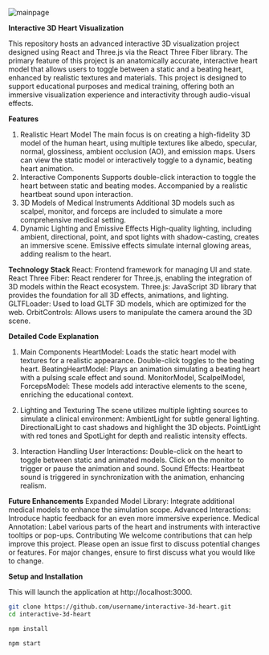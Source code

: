 ![mainpage](https://github.com/user-attachments/assets/8433c774-f177-4c1f-9c53-867d57afb811)

**Interactive 3D Heart Visualization**

This repository hosts an advanced interactive 3D visualization project designed using React and Three.js via the React Three Fiber library. The primary feature of this project is an anatomically accurate, interactive heart model that allows users to toggle between a static and a beating heart, enhanced by realistic textures and materials.
This project is designed to support educational purposes and medical training, offering both an immersive visualization experience and interactivity through audio-visual effects.


**Features**

1. Realistic Heart Model
The main focus is on creating a high-fidelity 3D model of the human heart, using multiple textures like albedo, specular, normal, glossiness, ambient occlusion (AO), and emission maps.
Users can view the static model or interactively toggle to a dynamic, beating heart animation.
2. Interactive Components
Supports double-click interaction to toggle the heart between static and beating modes.
Accompanied by a realistic heartbeat sound upon interaction.
3. 3D Models of Medical Instruments
Additional 3D models such as scalpel, monitor, and forceps are included to simulate a more comprehensive medical setting.
4. Dynamic Lighting and Emissive Effects
High-quality lighting, including ambient, directional, point, and spot lights with shadow-casting, creates an immersive scene.
Emissive effects simulate internal glowing areas, adding realism to the heart.

**Technology Stack**
React: Frontend framework for managing UI and state.
React Three Fiber: React renderer for Three.js, enabling the integration of 3D models within the React ecosystem.
Three.js: JavaScript 3D library that provides the foundation for all 3D effects, animations, and lighting.
GLTFLoader: Used to load GLTF 3D models, which are optimized for the web.
OrbitControls: Allows users to manipulate the camera around the 3D scene.


**Detailed Code Explanation**

1. Main Components
HeartModel: Loads the static heart model with textures for a realistic appearance. Double-click toggles to the beating heart.
BeatingHeartModel: Plays an animation simulating a beating heart with a pulsing scale effect and sound.
MonitorModel, ScalpelModel, ForcepsModel: These models add interactive elements to the scene, enriching the educational context.

3. Lighting and Texturing
The scene utilizes multiple lighting sources to simulate a clinical environment:
AmbientLight for subtle general lighting.
DirectionalLight to cast shadows and highlight the 3D objects.
PointLight with red tones and SpotLight for depth and realistic intensity effects.

5. Interaction Handling
User Interactions:
Double-click on the heart to toggle between static and animated models.
Click on the monitor to trigger or pause the animation and sound.
Sound Effects:
Heartbeat sound is triggered in synchronization with the animation, enhancing realism.


**Future Enhancements**
Expanded Model Library: Integrate additional medical models to enhance the simulation scope.
Advanced Interactions: Introduce haptic feedback for an even more immersive experience.
Medical Annotation: Label various parts of the heart and instruments with interactive tooltips or pop-ups.
Contributing
We welcome contributions that can help improve this project. Please open an issue first to discuss potential changes or features. For major changes, ensure to first discuss what you would like to change.


**Setup and Installation**

This will launch the application at http://localhost:3000.

```bash
git clone https://github.com/username/interactive-3d-heart.git
cd interactive-3d-heart

npm install

npm start
